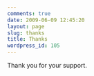 ```yaml
---
comments: true
date: 2009-06-09 12:45:20
layout: page
slug: thanks
title: Thanks
wordpress_id: 105
---
```


Thank you for your support.
